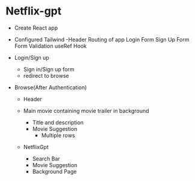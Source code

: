 # Netflix-gpt


- Create React app
- Configured Tailwind
-Header
Routing of app
Login Form
Sign Up Form
Form Validation
useRef Hook



- Login/Sign up
  - Sign in/Sign up form
  - redirect to browse

- Browse(After Authentication)
    - Header
    - Main movie containing movie trailer in background 
        - Title and description
        - Movie Suggestion
            - Multiple rows

    - NetflixGpt
        - Search Bar
        - Movie Suggestion
        - Background Page
